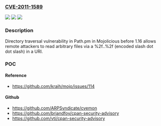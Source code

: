 ### [CVE-2011-1589](https://cve.mitre.org/cgi-bin/cvename.cgi?name=CVE-2011-1589)
![](https://img.shields.io/static/v1?label=Product&message=n%2Fa&color=blue)
![](https://img.shields.io/static/v1?label=Version&message=%3D%20n%2Fa%20&color=brighgreen)
![](https://img.shields.io/static/v1?label=Vulnerability&message=n%2Fa&color=brighgreen)

### Description

Directory traversal vulnerability in Path.pm in Mojolicious before 1.16 allows remote attackers to read arbitrary files via a %2f..%2f (encoded slash dot dot slash) in a URI.

### POC

#### Reference
- https://github.com/kraih/mojo/issues/114

#### Github
- https://github.com/ARPSyndicate/cvemon
- https://github.com/briandfoy/cpan-security-advisory
- https://github.com/vti/cpan-security-advisory

